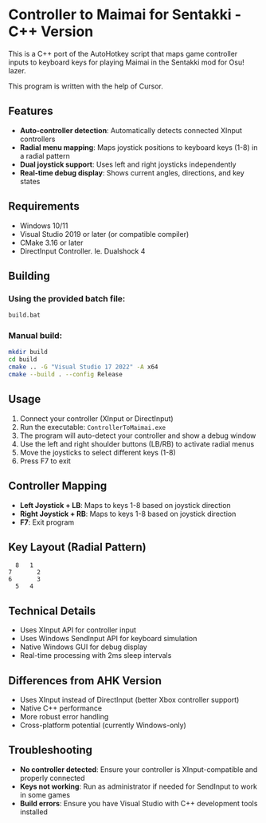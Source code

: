 # Controller to Maimai for Sentakki - C++ Version

This is a C++ port of the AutoHotkey script that maps game controller inputs to keyboard keys for playing Maimai in the Sentakki mod for Osu! lazer.

This program is written with the help of Cursor.

## Features

- **Auto-controller detection**: Automatically detects connected XInput controllers
- **Radial menu mapping**: Maps joystick positions to keyboard keys (1-8) in a radial pattern
- **Dual joystick support**: Uses left and right joysticks independently
- **Real-time debug display**: Shows current angles, directions, and key states

## Requirements

- Windows 10/11
- Visual Studio 2019 or later (or compatible compiler)
- CMake 3.16 or later
- DirectInput Controller. Ie. Dualshock 4

## Building

### Using the provided batch file:
```bash
build.bat
```

### Manual build:
```bash
mkdir build
cd build
cmake .. -G "Visual Studio 17 2022" -A x64
cmake --build . --config Release
```

## Usage

1. Connect your controller (XInput or DirectInput)
2. Run the executable: `ControllerToMaimai.exe`
3. The program will auto-detect your controller and show a debug window
4. Use the left and right shoulder buttons (LB/RB) to activate radial menus
5. Move the joysticks to select different keys (1-8)
6. Press F7 to exit

## Controller Mapping

- **Left Joystick + LB**: Maps to keys 1-8 based on joystick direction
- **Right Joystick + RB**: Maps to keys 1-8 based on joystick direction
- **F7**: Exit program

## Key Layout (Radial Pattern)

```
  8   1
7       2
6       3
  5   4
```

## Technical Details

- Uses XInput API for controller input
- Uses Windows SendInput API for keyboard simulation
- Native Windows GUI for debug display
- Real-time processing with 2ms sleep intervals

## Differences from AHK Version

- Uses XInput instead of DirectInput (better Xbox controller support)
- Native C++ performance
- More robust error handling
- Cross-platform potential (currently Windows-only)

## Troubleshooting

- **No controller detected**: Ensure your controller is XInput-compatible and properly connected
- **Keys not working**: Run as administrator if needed for SendInput to work in some games
- **Build errors**: Ensure you have Visual Studio with C++ development tools installed